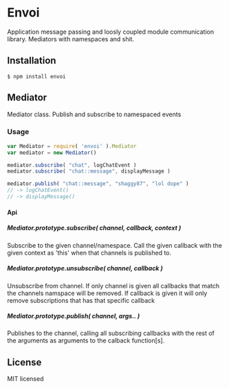 # Envoi

Application message passing and loosly coupled module communication library. Mediators with namespaces and shit.

## Installation

```
$ npm install envoi
```

## Mediator

Mediator class. Publish and subscribe to namespaced events

### Usage

```js
var Mediator = require( 'envoi' ).Mediator
var mediator = new Mediator()

mediator.subscribe( "chat", logChatEvent )
mediator.subscribe( "chat::message", displayMessage )

mediator.publish( "chat::message", "shaggy87", "lol dope" )
// -> logChatEvent()
// -> displayMessage()

```

#### Api

##### Mediator.prototype.subscribe( channel, callback, context )

Subscribe to the given channel/namespace. Call the given callback with the given context as 'this'
when that channels is published to.

##### Mediator.prototype.unsubscribe( channel, callback )

Unsubscribe from channel. If only channel is given all callbacks that match the channels namspace will be 
removed. If callback is given it will only remove subscriptions that has that specific callback

##### Mediator.prototype.publish( channel, args.. )

Publishes to the channel, calling all subscribing callbacks with the rest of the arguments as arguments
to the calback function[s].


## License 

MIT licensed